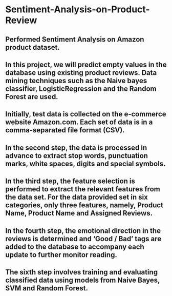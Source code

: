 # Sentiment-Analysis-on-Product-Review
## Performed Sentiment Analysis on Amazon product dataset.
## In this project, we will predict empty values in the database using existing product reviews. Data mining techniques such as the Naive bayes classifier, LogisticRegression and the Random Forest are used.
## Initially, test data is collected on the e-commerce website Amazon.com. Each set of data is in a comma-separated file format (CSV).
## In the second step, the data is processed in advance to extract stop words, punctuation marks, white spaces, digits and special symbols. 
## In the third step, the feature selection is performed to extract the relevant features from the data set. For the data provided set in six categories, only three features, namely, Product Name, Product Name and Assigned Reviews.
## In the fourth step, the emotional direction in the reviews is determined and ‘Good / Bad’ tags are added to the database to accompany each update to further monitor reading.
## The sixth step involves training and evaluating classified data using models from Naive Bayes, SVM and Random Forest.
